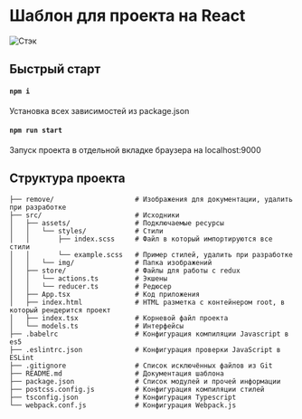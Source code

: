 # Шаблон для проекта на React

![Стэк](https://raw.githubusercontent.com/christofer1501/webpack_template/1645610be57914120464572100e8d14a2ada1cdb/stack.jpg)

## Быстрый старт
#### **`npm i`**
Установка всех зависимостей из package.json

#### **`npm run start`**
Запуск проекта в отдельной вкладке браузера на localhost:9000

## Структура проекта
```
├── remove/                    # Изображения для документации, удалить при разработке
├── src/                       # Исходники
│   ├── assets/                # Подключаемые ресурсы
│   │   └── styles/            # Стили
│   │       ├── index.scss     # Файл в который импортируются все стили
│   │       └── example.scss   # Пример стилей, удалить при разработке
│   │   └── img/               # Папка изображений
│   ├── store/                 # Файлы для работы с redux
│   │   └── actions.ts         # Экшены
│   │   └── reducer.ts         # Редюсер
│   ├── App.tsx                # Код приложения
│   ├── index.html             # HTML разметка с контейнером root, в который рендерится проект
│   ├── index.tsx              # Корневой файл проекта
│   └── models.ts              # Интерфейсы
├── .babelrc                   # Конфигурация компиляции Javascript в es5
├── .eslintrc.json             # Конфигурация проверки JavaScript в ESLint
├── .gitignore                 # Список исключённых файлов из Git
├── README.md                  # Документация шаблона
├── package.json               # Список модулей и прочей информации
├── postcss.config.js          # Конфигурация компиляции стилей
├── tsconfig.json              # Конфигурация Typescript
└── webpack.conf.js            # Конфигурация Webpack.js
```

